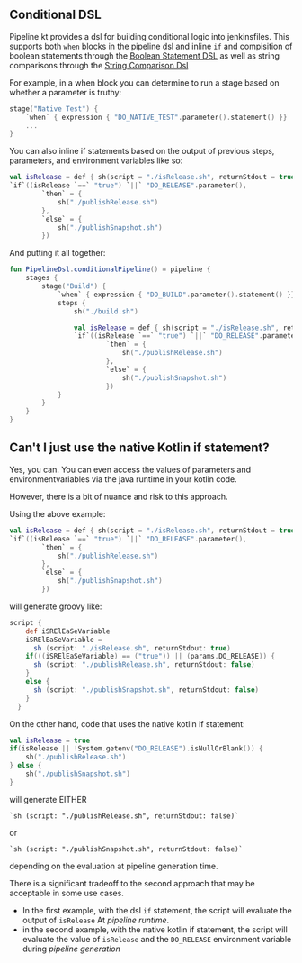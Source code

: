 ## Conditional DSL

Pipeline kt provides a dsl for building conditional logic into jenkinsfiles.  This supports both `when` blocks in
the pipeline dsl and inline `if` and compisition of
boolean statements through the [Boolean Statement DSL](https://github.com/code42/pipelinekt/blob/d732295afb0328b0675f98e2f2c81076ddba4614/dsl/src/main/kotlin/com/code42/jenkins/pipelinekt/dsl/step/conditional/BooleanStatementDsl.kt) 
as well as string comparisons through the [String Comparison Dsl](https://github.com/code42/pipelinekt/blob/d732295afb0328b0675f98e2f2c81076ddba4614/dsl/src/main/kotlin/com/code42/jenkins/pipelinekt/dsl/step/conditional/StringComparisonDsl.kt)

For example, in a when block you can determine to run a stage based on whether a parameter is truthy:
```kotlin
stage("Native Test") {
    `when` { expression { "DO_NATIVE_TEST".parameter().statement() }}
    ...
}
```

You can also inline if statements based on the output of previous steps, parameters, and environment variables like so:

```kotlin
val isRelease = def { sh(script = "./isRelease.sh", returnStdout = true) }
`if`((isRelease `==` "true") `||` "DO_RELEASE".parameter(),
        `then` = {
            sh("./publishRelease.sh")
        },
        `else` = {
            sh("./publishSnapshot.sh")
        })
```


And putting it all together:

```kotlin
fun PipelineDsl.conditionalPipeline() = pipeline {
    stages {
        stage("Build") {
            `when` { expression { "DO_BUILD".parameter().statement() }}
            steps {
                sh("./build.sh")

                val isRelease = def { sh(script = "./isRelease.sh", returnStdout = true) }
                `if`((isRelease `==` "true") `||` "DO_RELEASE".parameter(),
                        `then` = {
                            sh("./publishRelease.sh")
                        },
                        `else` = {
                            sh("./publishSnapshot.sh")
                        })
            }
        }
    }
}
```

## Can't I just use the native Kotlin if statement?

Yes, you can.  You can even access the values of parameters and environmentvariables via the java runtime in your kotlin code.

However, there is a bit of nuance and risk to this approach.

Using the above example:

```kotlin
val isRelease = def { sh(script = "./isRelease.sh", returnStdout = true) }
`if`((isRelease `==` "true") `||` "DO_RELEASE".parameter(),
        `then` = {
            sh("./publishRelease.sh")
        },
        `else` = {
            sh("./publishSnapshot.sh")
        })
```

will generate groovy like:

```groovy
script {
    def iSRElEaSeVariable
    iSRElEaSeVariable =
      sh (script: "./isRelease.sh", returnStdout: true)
    if(((iSRElEaSeVariable) == ("true")) || (params.DO_RELEASE)) {
      sh (script: "./publishRelease.sh", returnStdout: false)
    }
    else {
      sh (script: "./publishSnapshot.sh", returnStdout: false)
    }
  }
```

On the other hand, code that uses the native kotlin if statement:

```kotlin
val isRelease = true
if(isRelease || !System.getenv("DO_RELEASE").isNullOrBlank()) {
    sh("./publishRelease.sh")
} else {
    sh("./publishSnapshot.sh")
}
```

will generate EITHER

    `sh (script: "./publishRelease.sh", returnStdout: false)`

or

    `sh (script: "./publishSnapshot.sh", returnStdout: false)`

depending on the evaluation at pipeline generation time.

There is a significant tradeoff to the second approach that may be acceptable in some use cases.  
* In the first example, with the dsl `if` statement, the script will evaluate the output of `isRelease` At *pipeline runtime*.
* in the second example, with the native kotlin if statement, the script will evaluate the value of `isRelease` and the `DO_RELEASE` environment variable during *pipeline generation*